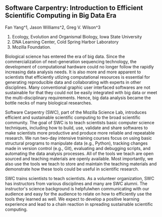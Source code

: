Software Carpentry: Introduction to Efficient Scientific Computing in Big Data Era
-----------------
Fan Yang^1, Jason Williams^2, Greg V. Wilson^3
1. Ecology, Evolution and Organismal Biology, Iowa State University
2. DNA Learning Center, Cold Spring Harbor Laboratory
3. Mozilla Foundation.

Biological science has entered the era of big data. Since the commercialization of next-generation sequencing technology, the development of computational hardware could no longer follow the rapidly increasing data analysis needs. It is also more and more apparent to scientists that efficiently utlizing computational resources is essential for generating reproducible data and collaborating with experts in other disciplines. Many conventional graphic user interfaced softwares are not sustainable for that they could not be easily integrated with big data or meet the multi-disciplinary requirements. Hence, big data analysis became the bottle necks of many biological researches. 

Software Carpentry (SWC), part of the Mozilla Science Lab, introduces efficient and sustainable scientific computing to the broad scientific community. The goal of SWC is to teach scientists basic computer science techniques, including how to build, use, validate and share softwares to make scientists more productive and produce more reliable and repeatable research. We run two-day intensive training courses focus on using basic structural programs to manipulate data (e.g., Python), tracking changes made in version control (e.g., Git), evaluating and debugging scripts, and automating the data analysis processes. All of the tools we teach are open sourced and teaching materials are openly available. Most importantly, we also use the tools we teach to store and maintain the teaching materials and demonstrate how these tools could be useful in scientific research. 

SWC trains scientists to teach scientists. As a volunteer organization, SWC has instructors from various disciplines and many are SWC alumni. The instructor's science background is helpfulwhen communicating with our audience and easy for the audience to relate on how to efficiently use the tools they learned as well. We expect to develop a positive learning experience and lead to a chain reaction in spreading sustainable scientific computing. 

